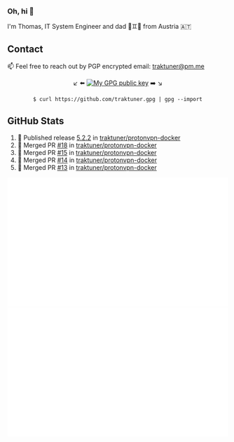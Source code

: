 ### Oh, hi 👋

I'm Thomas, IT System Engineer and dad 👶♊️👶 from Austria 🇦🇹

<!--
**traktuner/traktuner** is a ✨ _special_ ✨ repository because its `README.md` (this file) appears on your GitHub profile.

Here are some ideas to get you started:

- 🔭 I’m currently working on ...
- 🌱 I’m currently learning ...
- 👯 I’m looking to collaborate on ...
- 🤔 I’m looking for help with ...
- 💬 Ask me about ...
- 📫 How to reach me: ...
- 😄 Pronouns: ...
- ⚡ Fun fact: ...
-->

## Contact
📫 Feel free to reach out by PGP encrypted email:
traktuner@pm.me

<div align="center" markdown="1">

↙️ ⬅️ [![My GPG public key](https://img.shields.io/badge/PGP%20public%20key-6D4AFF?style=for-the-badge)](https://github.com/traktuner.gpg) ➡️ ↘️

```shell
$ curl https://github.com/traktuner.gpg | gpg --import
```

</div>

## GitHub Stats
<!--START_SECTION:activity-->
1. 🚀 Published release [5.2.2](https://github.com/traktuner/protonvpn-docker/releases/tag/5.2.2) in [traktuner/protonvpn-docker](https://github.com/traktuner/protonvpn-docker)
2. 🎉 Merged PR [#18](https://github.com/traktuner/protonvpn-docker/pull/18) in [traktuner/protonvpn-docker](https://github.com/traktuner/protonvpn-docker)
3. 🎉 Merged PR [#15](https://github.com/traktuner/protonvpn-docker/pull/15) in [traktuner/protonvpn-docker](https://github.com/traktuner/protonvpn-docker)
4. 🎉 Merged PR [#14](https://github.com/traktuner/protonvpn-docker/pull/14) in [traktuner/protonvpn-docker](https://github.com/traktuner/protonvpn-docker)
5. 🎉 Merged PR [#13](https://github.com/traktuner/protonvpn-docker/pull/13) in [traktuner/protonvpn-docker](https://github.com/traktuner/protonvpn-docker)
<!--END_SECTION:activity-->

![](https://github.com/traktuner/traktuner/blob/master/generated/overview.svg)
![](https://github.com/traktuner/traktuner/blob/master/generated/languages.svg)
